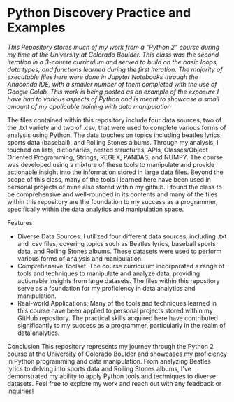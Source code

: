 # Python Discovery Practice and Examples


_This Repository stores much of my work from a "Python 2" course during my time at the University at Colorado Boulder. This class was the second
iteration in a 3-course curriculum and served to build on the basic loops, data types, and functions learned during the first iteration.
The majority of executable files here were done in Jupyter Notebooks through the Anaconda IDE, with a smaller number of them completed with the
use of Google Colab. This work is being posted as an example of the exposure I have had to various aspects of Python and is meant to showcase
a small amount of my applicable training with data manipulation_



The files contained within this repository include four data sources, two of the .txt variety and two of .csv, that were used to complete various
forms of analysis using Python. The data touches on topics including beatles lyrics, sports data (baseball), and Rolling Stones albums. Through
my analysis, I touched on lists, dictionaries, nested structures, APIs, Classes/Object Oriented Programming, Strings, REGEX, PANDAS, and NUMPY.
The course was developed using a mixture of these tools to manipulate and provide actionable insight into the information stored in large data files.
Beyond the scope of this class, many of the tools I learned here have been used in personal projects of mine also stored within my github. I found
the class to be comprehensive and well-rounded in its contents and many of the files within this repository are the foundation to my success as a 
programmer, specifically within the data analytics and manipulation space.

Features
* Diverse Data Sources: I utilized four different data sources, including .txt and .csv files, covering topics such as Beatles lyrics, baseball sports data, and Rolling Stones albums. These datasets were used to perform various forms of analysis and manipulation.
* Comprehensive Toolset: The course curriculum incorporated a range of tools and techniques to manipulate and analyze data, providing actionable insights from large datasets. The files within this repository serve as a foundation for my proficiency in data analytics and manipulation.
* Real-world Applications: Many of the tools and techniques learned in this course have been applied to personal projects stored within my GitHub repository. The practical skills acquired here have contributed significantly to my success as a programmer, particularly in the realm of data analytics.

Conclusion
This repository represents my journey through the Python 2 course at the University of Colorado Boulder and showcases my proficiency in Python programming and data manipulation. From analyzing Beatles lyrics to delving into sports data and Rolling Stones albums, I've demonstrated my ability to apply Python tools and techniques to diverse datasets. Feel free to explore my work and reach out with any feedback or inquiries!
